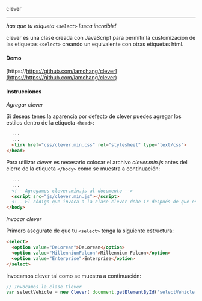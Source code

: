 clever
_______

[1]: <https://github.com/lamchang/clever>

_has que tu etiqueta `<select>` lusca increible!_

clever es una clase creada con JavaScript para permitir la customización de las etiquetas `<select>` creando un equivalente con otras etiquetas html.

#### Demo

[https://https://github.com/lamchang/clever](https://https://github.com/lamchang/clever)

#### Instrucciones

_Agregar clever_

Si deseas tenes la aparencia por defecto de clever puedes agregar los estilos dentro de la etiqueta `<head>`:

```html
  ...
  ...
  <link href="css/clever.min.css" rel="stylesheet" type="text/css">
</head>
```

Para utilizar *clever* es necesario colocar el archivo *clever.min.js* antes del cierre de la etiqueta `</body>` como se muestra a continuación:

```html
  ...
  ...
  <!-- Agregamos clever.min.js al documento -->
  <script src="js/clever.min.js"></script>
  <!-- El código que invoca a la clase clever debe ir después de que este sea declarado -->
</body>
```

_Invocar clever_

Primero asegurate de que tu `<select>` tenga la siguiente estructura:

```html
<select>
  <option value="DeLorean">DeLorean</option>
  <option value="MillenniumFalcon">Millennium Falcon</option>
  <option value="Enterprise">Enterprise</option>
</select>
```

Invocamos clever tal como se muestra a continuación:

```js
// Invocamos la clase Clever
var selectVehicle = new Clever( document.getElementById('selectVehicle') );
```

